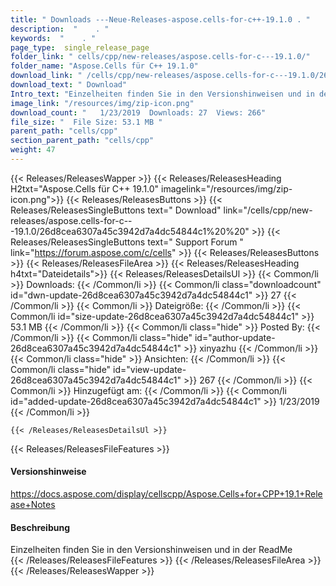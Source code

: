 ```yaml
---
title: " Downloads ---Neue-Releases-aspose.cells-for-c++-19.1.0 . "
description:  "    . " 
keywords:  "    . " 
page_type:  single_release_page
folder_link: " cells/cpp/new-releases/aspose.cells-for-c---19.1.0/"
folder_name: "Aspose.Cells für C++ 19.1.0"
download_link: " /cells/cpp/new-releases/aspose.cells-for-c---19.1.0/26d8cea6307a45c3942d7a4dc54844c1"
download_text: " Download"
Intro_text: "Einzelheiten finden Sie in den Versionshinweisen und in der ReadMe"
image_link: "/resources/img/zip-icon.png"
download_count: "   1/23/2019  Downloads: 27  Views: 266"
file_size: "  File Size: 53.1 MB "
parent_path: "cells/cpp"
section_parent_path: "cells/cpp"
weight: 47
---
```


{{< Releases/ReleasesWapper >}}
  {{< Releases/ReleasesHeading H2txt="Aspose.Cells für C++ 19.1.0" imagelink="/resources/img/zip-icon.png">}}
  {{< Releases/ReleasesButtons >}}
    {{< Releases/ReleasesSingleButtons text=" Download" link="/cells/cpp/new-releases/aspose.cells-for-c---19.1.0/26d8cea6307a45c3942d7a4dc54844c1%20%20" >}}
    {{< Releases/ReleasesSingleButtons text=" Support Forum " link="https://forum.aspose.com/c/cells" >}}
  {{< Releases/ReleasesButtons >}}
  {{< Releases/ReleasesFileArea >}}
    {{< Releases/ReleasesHeading h4txt="Dateidetails">}}
    {{< Releases/ReleasesDetailsUl >}}
            {{< Common/li >}} Downloads: {{< /Common/li >}}
      {{< Common/li class="downloadcount" id="dwn-update-26d8cea6307a45c3942d7a4dc54844c1" >}} 27 {{< /Common/li >}}
      {{< Common/li >}} Dateigröße: {{< /Common/li >}}
      {{< Common/li id="size-update-26d8cea6307a45c3942d7a4dc54844c1" >}} 53.1 MB {{< /Common/li >}} 
      {{< Common/li  class="hide" >}} Posted By: {{< /Common/li >}} 
      {{< Common/li class="hide" id="author-update-26d8cea6307a45c3942d7a4dc54844c1" >}} xinyazhu {{< /Common/li >}}
      {{< Common/li class="hide" >}} Ansichten: {{< /Common/li >}}
      {{< Common/li class="hide" id="view-update-26d8cea6307a45c3942d7a4dc54844c1" >}} 267 {{< /Common/li >}}
      {{< Common/li >}} Hinzugefügt am: {{< /Common/li >}}
      {{< Common/li id="added-update-26d8cea6307a45c3942d7a4dc54844c1" >}} 1/23/2019 {{< /Common/li >}} 

    {{< /Releases/ReleasesDetailsUl >}}

  {{< Releases/ReleasesFileFeatures >}}
      <h4>Versionshinweise</h4><div> <a href="https://docs.aspose.com/display/cellscpp/Aspose.Cells+for+CPP+19.1+Release+Notes">https://docs.aspose.com/display/cellscpp/Aspose.Cells+for+CPP+19.1+Release+Notes</a></div><h4> Beschreibung</h4><div class="HTMLDescription"> Einzelheiten finden Sie in den Versionshinweisen und in der ReadMe</div>
  {{< /Releases/ReleasesFileFeatures >}}
 {{< /Releases/ReleasesFileArea >}}
{{< /Releases/ReleasesWapper >}}



